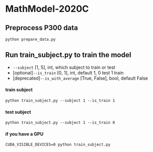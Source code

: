 # MathModel-2020C

## Preprocess P300 data
```
python prepare_data.py
```

## Run train_subject.py to train the model
* ```--subject``` [1, 5], int, which subject to train or test
* [optional]```--is_train``` [0, 1], int, default 1, 0 test 1 train
* [deprecated]```--is_with_average``` [True, False], bool, default False
#### train subject
```
python train_subject.py --subject 1 --is_train 1
```

#### test subject
```
python train_subject.py --subject 1 --is_train 0
```

#### if you have a GPU
```
CUDA_VISIBLE_DEVICES=0 python train_subject.py
```
